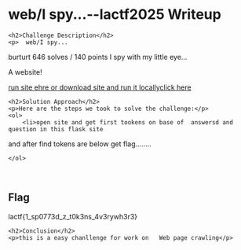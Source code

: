 <title>web/I spy...--lactf2025  Writeup </title>
 

<!DOCTYPE html>
<html>
 
<body>
    <h1>web/I spy...--lactf2025     Writeup </h1>

    <h2>Challenge Description</h2>
    <p>  web/I spy...
burturt
646 solves / 140 points
I spy with my little eye...

A website!



<a href="https://i-spy.chall.lac.tf">run site ehre or download site and run it locally<a href="https://cybersecctf.github.io/blog/2025/lactf/i-spy/app/app.zip">click here</a></a>
</p>

    <h2>Solution Approach</h2>
    <p>Here are the steps we took to solve the challenge:</p>
    <ol> 
        <li>open site and get first tookens on base of  answersd and question in this flask site
and after find tokens are below get flag........

    </ol> 
<br>
    <h2>Flag</h2>
    <p class="flag">lactf{1_sp0773d_z_t0k3ns_4v3rywh3r3}
</p>

    <h2>Conclusion</h2>
    <p>this is a easy chanllenge for work on   Web page crawling</p>

</body>
</html>
